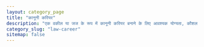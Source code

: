 ```yaml
---
layout: category_page
title: "कानूनी करियर"
description: "एक वकील या जज के रूप में कानूनी करियर बनाने के लिए आवश्यक योग्यता, कौशल और स्टेप-बाय-स्टेप गाइड।"
category_slug: "law-career"
sitemap: false
---
```

